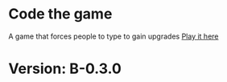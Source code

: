 # Code the game

A game that forces people to type to gain upgrades
[Play it here](https://I-make-gamez.github.io/Code-The--Game/)

# Version: B-0.3.0
